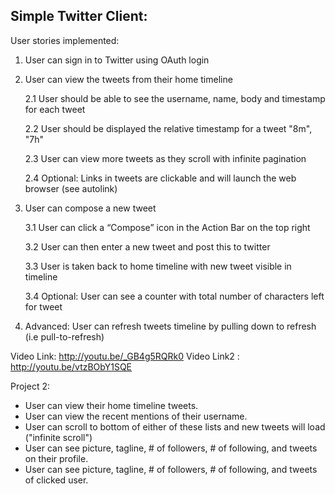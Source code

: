 Simple Twitter Client:
---------------------

User stories implemented:

1. User can sign in to Twitter using OAuth login

2. User can view the tweets from their home timeline

	2.1 User should be able to see the username, name, body and timestamp for each tweet

	2.2 User should be displayed the relative timestamp for a tweet "8m", "7h"

	2.3 User can view more tweets as they scroll with infinite pagination

	2.4 Optional: Links in tweets are clickable and will launch the web browser (see autolink)

3. User can compose a new tweet

	3.1 User can click a “Compose” icon in the Action Bar on the top right

	3.2 User can then enter a new tweet and post this to twitter

	3.3 User is taken back to home timeline with new tweet visible in timeline

	3.4 Optional: User can see a counter with total number of characters left for tweet

4. Advanced: User can refresh tweets timeline by pulling down to refresh (i.e pull-to-refresh)

Video Link: http://youtu.be/_GB4g5RQRk0
Video Link2 : http://youtu.be/vtzBObY1SQE

Project 2:
- User can view their home timeline tweets.
- User can view the recent mentions of their username.
- User can scroll to bottom of either of these lists and new tweets will load ("infinite scroll")
- User can see picture, tagline, # of followers, # of following, and tweets on their profile.
- User can see picture, tagline, # of followers, # of following, and tweets of clicked user.

